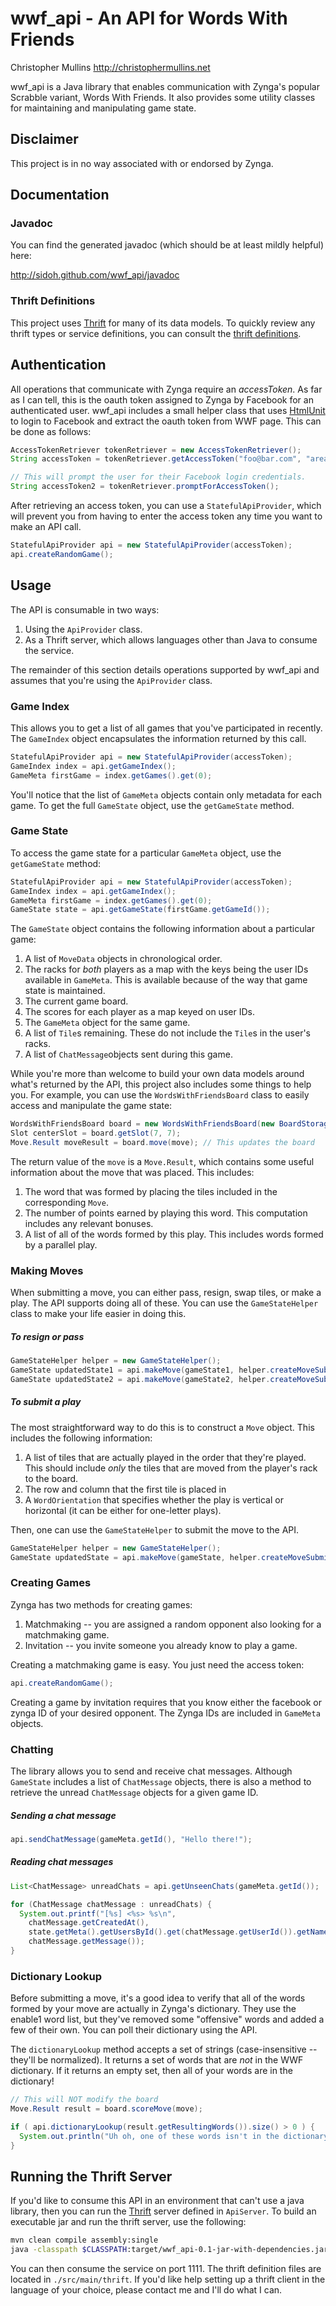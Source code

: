 # wwf_api - An API for Words With Friends

Christopher Mullins <http://christophermullins.net>

wwf_api is a Java library that enables communication with Zynga's popular
Scrabble variant, Words With Friends. It also provides some utility classes for
maintaining and manipulating game state.

## Disclaimer

This project is in no way associated with or endorsed by Zynga.

## Documentation

### Javadoc 

You can find the generated javadoc (which should be at least mildly helpful) here: 

<http://sidoh.github.com/wwf_api/javadoc>

### Thrift Definitions

This project uses [Thrift](http://thrift.apache.org) for many of its data
models. To quickly review any thrift types or service definitions, you can
consult the [thrift
definitions](https://github.com/sidoh/wwf_api/tree/master/src/main/thrift).

## Authentication

All operations that communicate with Zynga require an *accessToken*. As far as
I can tell, this is the oauth token assigned to Zynga by Facebook for an
authenticated user. wwf_api includes a small helper class that uses
[HtmlUnit](http://htmlunit.sourceforge.net/) to login to Facebook and extract
the oauth token from WWF page. This can be done as follows:

```java
AccessTokenRetriever tokenRetriever = new AccessTokenRetriever();
String accessToken = tokenRetriever.getAccessToken("foo@bar.com", "areallyneatpassword");

// This will prompt the user for their Facebook login credentials.
String accessToken2 = tokenRetriever.promptForAccessToken();
```

After retrieving an access token, you can use a `StatefulApiProvider`, which
will prevent you from having to enter the access token any time you want to make
an API call.

```java
StatefulApiProvider api = new StatefulApiProvider(accessToken);
api.createRandomGame();
```

## Usage

The API is consumable in two ways:

1. Using the `ApiProvider` class.
2. As a Thrift server, which allows languages other than Java to consume the
   service. 

The remainder of this section details operations supported by wwf_api and
assumes that you're using the `ApiProvider` class.

### Game Index

This allows you to get a list of all games that you've participated in
recently. The `GameIndex` object encapsulates the information returned by this
call.

```java
StatefulApiProvider api = new StatefulApiProvider(accessToken);
GameIndex index = api.getGameIndex();
GameMeta firstGame = index.getGames().get(0);
```

You'll notice that the list of `GameMeta` objects contain only metadata for
each game. To get the full `GameState` object, use the `getGameState` method.

### Game State

To access the game state for a particular `GameMeta` object, use the
`getGameState` method:

```java
StatefulApiProvider api = new StatefulApiProvider(accessToken);
GameIndex index = api.getGameIndex();
GameMeta firstGame = index.getGames().get(0);
GameState state = api.getGameState(firstGame.getGameId());
```

The `GameState` object contains the following information about a particular game:

1. A list of `MoveData` objects in chronological order.
2. The racks for *both* players as a map with the keys being the user IDs
   available in `GameMeta`. This is available because of the way that game state
   is maintained.
3. The current game board.
4. The scores for each player as a map keyed on user IDs.
5. The `GameMeta` object for the same game.
6. A list of `Tile`s remaining. These do not include the `Tile`s in the user's
   racks.
7. A list of `ChatMessage`objects sent during this game.

While you're more than welcome to build your own data models around what's
returned by the API, this project also includes some things to help you. For
example, you can use the `WordsWithFriendsBoard` class to easily access and
manipulate the game state:

```java
WordsWithFriendsBoard board = new WordsWithFriendsBoard(new BoardStorage(state.getBoard()));
Slot centerSlot = board.getSlot(7, 7);
Move.Result moveResult = board.move(move); // This updates the board
```

The return value of the `move` is a `Move.Result`, which contains some useful
information about the move that was placed. This includes:

1. The word that was formed by placing the tiles included in the corresponding
   `Move`.
2. The number of points earned by playing this word. This computation includes
   any relevant bonuses.
3. A list of all of the words formed by this play. This includes words formed by
   a parallel play.

### Making Moves

When submitting a move, you can either pass, resign, swap tiles, or make a
play. The API supports doing all of these. You can use the `GameStateHelper`
class to make your life easier in doing this.

##### To resign or pass
```java
GameStateHelper helper = new GameStateHelper();
GameState updatedState1 = api.makeMove(gameState1, helper.createMoveSubmission(MoveType.RESIGN));
GameState updatedState2 = api.makeMove(gameState2, helper.createMoveSubmission(MoveType.PASS));
```

##### To submit a play

The most straightforward way to do this is to construct a `Move` object. This
includes the following information:

1. A list of tiles that are actually played in the order that they're played.
   This should include *only* the tiles that are moved from the player's rack to
   the board.
2. The row and column that the first tile is placed in
3. A `WordOrientation` that specifies whether the play is vertical or
   horizontal (it can be either for one-letter plays).

Then, one can use the `GameStateHelper` to submit the move to the API.

```java
GameStateHelper helper = new GameStateHelper();
GameState updatedState = api.makeMove(gameState, helper.createMoveSubmissionFromPlay(move));
```

### Creating Games

Zynga has two methods for creating games:

1. Matchmaking -- you are assigned a random opponent also looking for a matchmaking game.
2. Invitation -- you invite someone you already know to play a game.

Creating a matchmaking game is easy. You just need the access token:

```java
api.createRandomGame();
```

Creating a game by invitation requires that you know either the facebook or
zynga ID of your desired opponent. The Zynga IDs are included in `GameMeta`
objects.

### Chatting

The library allows you to send and receive chat messages. Although `GameState`
includes a list of `ChatMessage` objects, there is also a method to retrieve
the unread `ChatMessage` objects for a given game ID.

##### Sending a chat message

```java
api.sendChatMessage(gameMeta.getId(), "Hello there!");
```

##### Reading chat messages
```java
List<ChatMessage> unreadChats = api.getUnseenChats(gameMeta.getId());

for (ChatMessage chatMessage : unreadChats) {
  System.out.printf("[%s] <%s> %s\n",
    chatMessage.getCreatedAt(),
    state.getMeta().getUsersById().get(chatMessage.getUserId()).getName(),
    chatMessage.getMessage());
}
```

### Dictionary Lookup

Before submitting a move, it's a good idea to verify that all of the words
formed by your move are actually in Zynga's dictionary. They use the enable1
word list, but they've removed some "offensive" words and added a few of their
own. You can poll their dictionary using the API.

The `dictionaryLookup` method accepts a set of strings (case-insensitive --
they'll be normalized). It returns a set of words that are *not* in the WWF
dictionary. If it returns an empty set, then all of your words are in the
dictionary!

```java
// This will NOT modify the board
Move.Result result = board.scoreMove(move);

if ( api.dictionaryLookup(result.getResultingWords()).size() > 0 ) {
  System.out.println("Uh oh, one of these words isn't in the dictionary!"); 
}
```

## Running the Thrift Server

If you'd like to consume this API in an environment that can't use a java
library, then you can run the [Thrift](http://thrift.apache.org/) server
defined in `ApiServer`. To build an executable jar and run the thrift server,
use the following:

```bash
mvn clean compile assembly:single
java -classpath $CLASSPATH:target/wwf_api-0.1-jar-with-dependencies.jar org.sidoh.wwf_api.ApiServer 1111
```

You can then consume the service on port 1111. The thrift definition files are
located in `./src/main/thrift`. If you'd like help setting up a thrift client
in the language of your choice, please contact me and I'll do  what I can.
